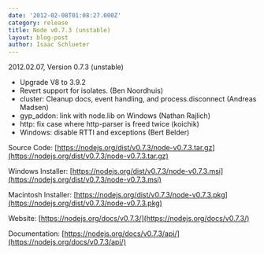 ```yaml
---
date: '2012-02-08T01:08:27.000Z'
category: release
title: Node v0.7.3 (unstable)
layout: blog-post
author: Isaac Schlueter
---
```


2012.02.07, Version 0.7.3 (unstable)

- Upgrade V8 to 3.9.2
- Revert support for isolates. (Ben Noordhuis)
- cluster: Cleanup docs, event handling, and process.disconnect (Andreas Madsen)
- gyp_addon: link with node.lib on Windows (Nathan Rajlich)
- http: fix case where http-parser is freed twice (koichik)
- Windows: disable RTTI and exceptions (Bert Belder)

Source Code: [https://nodejs.org/dist/v0.7.3/node-v0.7.3.tar.gz](https://nodejs.org/dist/v0.7.3/node-v0.7.3.tar.gz)

Windows Installer: [https://nodejs.org/dist/v0.7.3/node-v0.7.3.msi](https://nodejs.org/dist/v0.7.3/node-v0.7.3.msi)

Macintosh Installer: [https://nodejs.org/dist/v0.7.3/node-v0.7.3.pkg](https://nodejs.org/dist/v0.7.3/node-v0.7.3.pkg)

Website: [https://nodejs.org/docs/v0.7.3/](https://nodejs.org/docs/v0.7.3/)

Documentation: [https://nodejs.org/docs/v0.7.3/api/](https://nodejs.org/docs/v0.7.3/api/)
